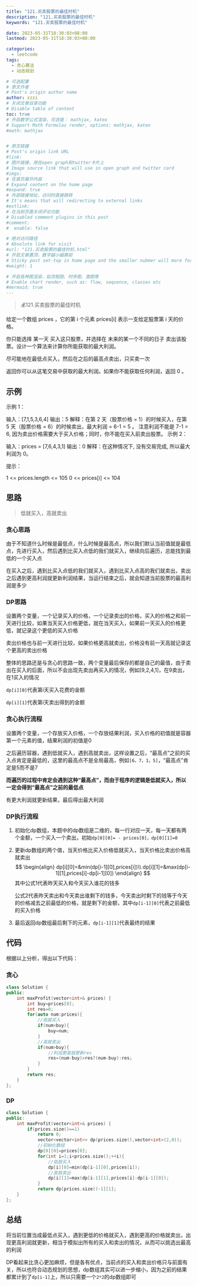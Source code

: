 ```yaml
---
title: "121.买卖股票的最佳时机"
description: "121.买卖股票的最佳时机"
keywords: "121.买卖股票的最佳时机"

date: 2023-05-31T18:30:03+08:00
lastmod: 2023-05-31T18:30:03+08:00

categories:
  - leetcode
tags:
  - 贪心算法
  - 动态规划

# 可选配置
# 原文作者
# Post's origin author name
author: zzzi
# 关闭文章目录功能
# Disable table of content
toc: true
# 开启数学公式渲染，可选值： mathjax, katex
# Support Math Formulas render, options: mathjax, katex
#math: mathjax


# 原文链接
# Post's origin link URL
#link:
# 图片链接，用在open graph和twitter卡片上
# Image source link that will use in open graph and twitter card
#imgs:
# 在首页展开内容
# Expand content on the home page
#expand: true
# 外部链接地址，访问时直接跳转
# It's means that will redirecting to external links
#extlink:
# 在当前页面关闭评论功能
# Disabled comment plugins in this post
#comment:
#  enable: false

# 绝对访问路径
# Absolute link for visit
#url: "121.买卖股票的最佳时机.html"
# 开启文章置顶，数字越小越靠前
# Sticky post set-top in home page and the smaller nubmer will more forward.
#weight: 1

# 开启各种图渲染，如流程图、时序图、类图等
# Enable chart render, such as: flow, sequence, classes etc
#mermaid: true
---
```


> :moneybag:121.买卖股票的最佳时机

给定一个数组 prices ，它的第 i 个元素 prices[i] 表示一支给定股票第 i 天的价格。

你只能选择 某一天 买入这只股票，并选择在 未来的某一个不同的日子 卖出该股票。设计一个算法来计算你所能获取的最大利润。

尽可能地在最低点买入，然后在之后的最高点卖出，只买卖一次

返回你可以从这笔交易中获取的最大利润。如果你不能获取任何利润，返回 0 。

<!--more-->

## 示例

示例 1：

输入：[7,1,5,3,6,4]
输出：5
解释：在第 2 天（股票价格 = 1）的时候买入，在第 5 天（股票价格 = 6）的时候卖出，最大利润 = 6-1 = 5 。
     注意利润不能是 7-1 = 6, 因为卖出价格需要大于买入价格；同时，你不能在买入前卖出股票。
示例 2：

输入：prices = [7,6,4,3,1]
输出：0
解释：在这种情况下, 没有交易完成, 所以最大利润为 0。


提示：

1 <= prices.length <= 105
0 <= prices[i] <= 104

## 思路

> 低就买入，高就卖出

### 贪心思路

由于不知道什么时候是最低点，什么时候是最高点，所以我们默认当前值就是最低点，先进行买入，然后遇到比买入点低的我们就买入，继续向后遍历，总能找到最低的一个买入点

在买入之后，遇到比买入点低的我们就买入，遇到比买入点高的我们就卖出，卖出之后遇到更高利润就更新利润结果，当运行结束之后，就会知道当前股票的最高利润是多少

### DP思路

设置两个变量，一个记录买入的价格，一个记录卖出的价格，买入的价格之和前一天进行比较，如果当天买入价格更低，就在当天买入，如果前一天买入的价格更低，就记录这个更低的买入价格

卖出价格也与前一天进行比较，如果价格更高就卖出，价格没有前一天高就记录这个更高的卖出价格

整体的思路还是与贪心的思路一致，两个变量最后保存的都是自己的最值，由于卖出在买入的后面，所以不会出现先卖出再买入的情况，例如[9,2,4,1]，在9卖出，在1买入的情况

`dp[i][0]`代表第i天买入花费的金额

`dp[i][1]`代表第i天卖出得到的金额

### 贪心执行流程

设置两个变量，一个存放买入价格，一个存放结果利润，买入价格的初值就是容器第一个元素的值，结果利润的初值是0

之后遍历容器，遇到低就买入，遇到高就卖出，这样设置之后，“最高点”之前的买入点肯定是最低的，这里的最高点不是全局最高，例如`[6，7，1，5]`，“最高点”肯定是5而不是7

**而遍历的过程中肯定会遇到这种“最高点”，而由于程序的逻辑是低就买入，所以一定会得到“最高点”之前的最低点**

有更大利润就更新结果，最后得出最大利润

### DP执行流程

1. 初始化dp数组，本题中的dp数组是二维的，每一行对应一天，每一天都有两个金额，一个买入一个卖出，初始`dp[0][0]= - prices[0]，dp[0][1]=0`

2. 更新dp数组的两个值，当天价格比买入价格低就买入，当天价格比卖出价格高就卖出
   $$
   \begin{align}
   dp[i][0]=&min(dp[i-1][0],prices[i])\\ 
   dp[i][1]=&max(dp[i-1][1],prices[i]-dp[i-1][0])
   \end{align}
   $$
   其中公式1代表昨天买入和今天买入谁花的钱多

   公式2代表昨天卖出和今天卖出谁剩下的钱多，今天卖出时剩下的钱等于今天的价格减去之前最低的价格，就是剩下的金额，其中`dp[i-1][0]`代表之前最低的买入价格

3. 最后返回dp数组最后剩下的元素，`dp[i-1][1]`代表最终的结果

## 代码

根据以上分析，得出以下代码：

### 贪心

```c++
class Solution {
public:
    int maxProfit(vector<int>& prices) {
        int buy=prices[0];
        int res=0;
        for(auto num:prices){
            //低就买入
            if(num<buy){
                buy=num;
            }
            //高就卖出
            if(num>buy){
                //利润更高就更新res
                res=(num-buy)>res?(num-buy):res;
            }
        }
        return res;
    }
};
```

### DP

~~~C++
class Solution {
public:
    int maxProfit(vector<int>& prices) {
        if(prices.size()==1)
            return 0;
            vector<vector<int>> dp(prices.size(),vector<int>(2,0));
            //初始化数组
            dp[0][0]=prices[0];
            for(int i=1;i<prices.size();++i){
                //低就买入
                dp[i][0]=min(dp[i-1][0],prices[i]);
                //高就卖出
                dp[i][1]=max(dp[i-1][1],prices[i]-dp[i-1][0]);
            }
            return dp[prices.size()-1][1];
    }
};
~~~

## 总结

将当前位置当成最低点买入，遇到更低的价格就买入，遇到更高的价格就卖出，出现更高利润就更新，相当于模拟出所有的买入和卖出的情况，从而可以挑选出最高的利润

DP看起来比贪心更加麻烦，但是各有优点，当前点的买入和卖出价格只与前面有关，所以也符合动态规划的思想，dp数组其实可以进一步缩小，因为之前的结果都累计到了`dp[i-1]`上，所以只需要一个`2*2`的dp数组即可
